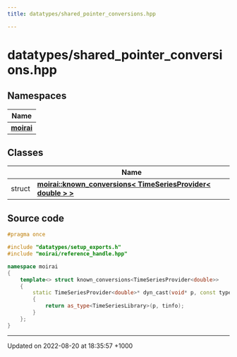 ```yaml
---
title: datatypes/shared_pointer_conversions.hpp

---
```


# datatypes/shared_pointer_conversions.hpp



## Namespaces

| Name           |
| -------------- |
| **[moirai](/cpp/Namespaces/namespacemoirai/)**  |

## Classes

|                | Name           |
| -------------- | -------------- |
| struct | **[moirai::known_conversions< TimeSeriesProvider< double > >](/cpp/Classes/structmoirai_1_1known__conversions_3_01TimeSeriesProvider_3_01double_01_4_01_4/)**  |




## Source code

```cpp
#pragma once

#include "datatypes/setup_exports.h"
#include "moirai/reference_handle.hpp"

namespace moirai
{
    template<> struct known_conversions<TimeSeriesProvider<double>>
    {
        static TimeSeriesProvider<double>* dyn_cast(void* p, const typeinfo& tinfo)
        {
            return as_type<TimeSeriesLibrary>(p, tinfo);
        }
    };
}
```


-------------------------------

Updated on 2022-08-20 at 18:35:57 +1000
